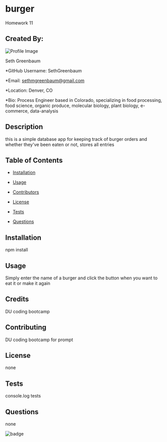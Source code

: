 # burger
Homework 11

## Created By:

![Profile Image](https://avatars3.githubusercontent.com/u/57598605?v=4)

Seth Greenbaum

*GitHub Username: SethGreenbaum

*Email: sethmgreenbaum@gmail.com

*Location: Denver, CO

*Bio: Process Engineer based in Colorado, specializing in food processing, food science, organic produce, molecular biology, plant biology,  e-commerce, data-analysis

## Description 

this is a simple database app for keeping track of burger orders and whether they've been eaten or not, stores all entries 

## Table of Contents 

* [Installation](#installation) 

* [Usage](#usage) 

* [Contributors](#contributors) 

* [License](#license) 

* [Tests](#tests) 

* [Questions](#questions) 

## Installation 

npm install 

## Usage 

Simply enter the name of a burger and click the button when you want to eat it or make it again 

## Credits

DU coding bootcamp

## Contributing 

DU coding bootcamp for prompt 

## License 

none 

## Tests 

console.log tests 

## Questions 

none 



![badge](https://img.shields.io/badge/Generated%20By-README%20Generator-blue)




